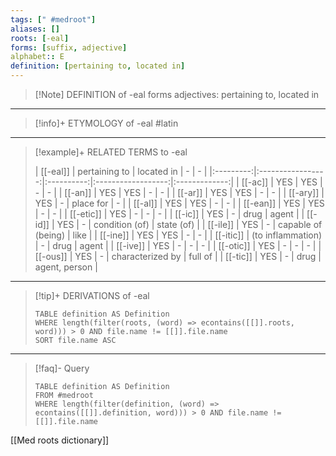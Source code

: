 ```yaml
---
tags: [" #medroot"]
aliases: []
roots: [-eal]
forms: [suffix, adjective]
alphabet:: E
definition: [pertaining to, located in]
---
```

>[!Note] DEFINITION of -eal
>forms adjectives: pertaining to, located in
_____
>[!info]+ ETYMOLOGY of -eal
>#latin
_____
>[!example]+ RELATED TERMS to -eal
>
>|  [[-eal]]  |   pertaining to   | located in |         -          |       -       |
|:---------:|:-----------------:|:----------:|:------------------:|:-------------:|
|  [[-ac]]  |        YES        |    YES     |         -          |       -       |
|  [[-an]]  |        YES        |    YES     |         -          |       -       |
|  [[-ar]]  |        YES        |    YES     |         -          |       -       |
| [[-ary]]  |        YES        |     -      |     place for      |       -       |
| [[-al]]  |        YES        |    YES     |         -          |       -       |
| [[-ean]]  |        YES        |    YES     |         -          |       -       |
| [[-etic]] |        YES        |     -      |         -          |       -       |
|  [[-ic]]  |        YES        |     -      |        drug        |     agent     |
|  [[-id]]  |        YES        |     -      |   condition (of)   |  state (of)   |
| [[-ile]]  |        YES        |     -      | capable of (being) |     like      |
| [[-ine]]  |        YES        |    YES     |         -          |       -       |
| [[-itic]] | (to inflammation) |     -      |        drug        |     agent     |
| [[-ive]]  |        YES        |     -      |         -          |       -       |
| [[-otic]] |        YES        |     -      |         -          |       -       |
| [[-ous]]  |        YES        |     -      |  characterized by  |    full of    |
| [[-tic]]  |        YES        |     -      |        drug        | agent, person |
_____
>[!tip]+ DERIVATIONS of -eal
>```dataview
>TABLE definition AS Definition 
>WHERE length(filter(roots, (word) => econtains([[]].roots, word))) > 0 AND file.name != [[]].file.name
>SORT file.name ASC
>```
_____
>[!faq]- Query
>```dataview
>TABLE definition AS Definition
>FROM #medroot
>WHERE length(filter(definition, (word) => econtains([[]].definition, word))) > 0 AND file.name != [[]].file.name
>```

[[Med roots dictionary]]